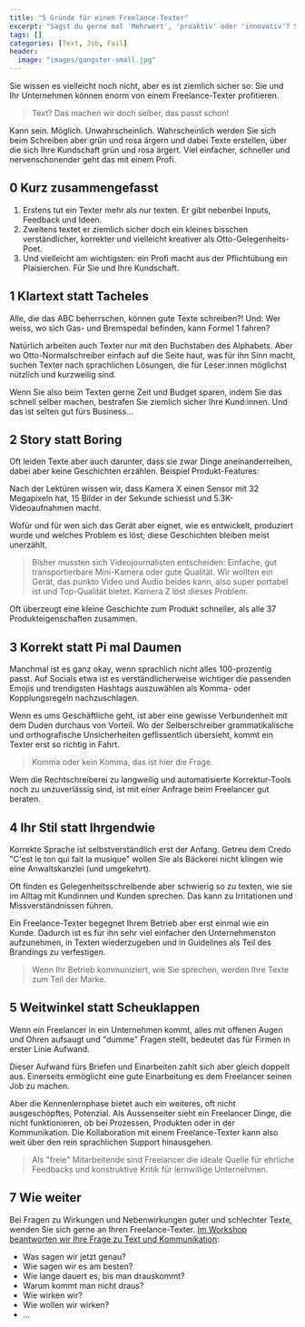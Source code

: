 ```yaml
---
title: "5 Gründe für einen Freelance-Texter"
excerpt: "Sagst du gerne mal 'Mehrwert', 'proaktiv' oder 'innovativ'? Sprichst von 'Tokens', 'Wallets' und 'Merges'? Bei Jargon hilft ein Freelance-Texter!"
tags: []
categories: [Text, Job, Fail]
header:
  image: "images/gangster-small.jpg"
---
```


Sie wissen es vielleicht noch nicht, aber es ist ziemlich sicher so: Sie und Ihr Unternehmen können enorm von einem Freelance-Texter profitieren. 

> Text? Das machen wir doch selber, das passt schon! 

Kann sein. Möglich. Unwahrscheinlich. Wahrscheinlich werden Sie sich beim Schreiben aber grün und rosa ärgern und dabei Texte erstellen, über die sich Ihre Kundschaft grün und rosa ärgert. Viel einfacher, schneller und nervenschonender geht das mit einem Profi.

## 0 Kurz zusammengefasst

1. Erstens tut ein Texter mehr als nur texten. Er gibt nebenbei Inputs, Feedback und Ideen. 
2. Zweitens textet er ziemlich sicher doch ein kleines bisschen verständlicher, korrekter und vielleicht kreativer als Otto-Gelegenheits-Poet.
3. Und vielleicht am wichtigsten: ein Profi macht aus der Pflichtübung ein Plaisierchen. Für Sie und Ihre Kundschaft.

## 1 Klartext statt Tacheles

Alle, die das ABC beherrschen, können gute Texte schreiben?! Und: Wer weiss, wo sich Gas- und Bremspedal befinden, kann Formel 1 fahren?

Natürlich arbeiten auch Texter nur mit den Buchstaben des Alphabets. Aber wo Otto-Normalschreiber einfach auf die Seite haut, was für ihn Sinn macht, suchen Texter nach sprachlichen Lösungen, die für Leser:innen möglichst nützlich und kurzweilig sind.

Wenn Sie also beim Texten gerne Zeit und Budget sparen, indem Sie das schnell selber machen, bestrafen Sie ziemlich sicher Ihre Kund:innen. Und das ist selten gut fürs Business...

## 2 Story statt Boring

Oft leiden Texte aber auch darunter, dass sie zwar Dinge aneinanderreihen, dabei aber keine Geschichten erzählen. Beispiel Produkt-Features:

Nach der Lektüren wissen wir, dass Kamera X einen Sensor mit 32 Megapixeln hat, 15 Bilder in der Sekunde schiesst und 5.3K-Videoaufnahmen macht. 

Wofür und für wen sich das Gerät aber eignet, wie es entwickelt, produziert wurde und welches Problem es löst; diese Geschichten bleiben meist unerzählt. 

> Bisher mussten sich Videojournalisten entscheiden: Einfache, gut transportierbare Mini-Kamera oder gute Qualität. Wir wollten ein Gerät, das punkto Video und Audio beides kann, also super portabel ist und Top-Qualität bietet. Kamera Z löst dieses Problem.

Oft überzeugt eine kleine Geschichte zum Produkt schneller, als alle 37 Produkteigenschaften zusammen. 

## 3 Korrekt statt Pi mal Daumen

Manchmal ist es ganz okay, wenn sprachlich nicht alles 100-prozentig passt. Auf Socials etwa ist es verständlicherweise wichtiger die passenden Emojis und trendigsten Hashtags auszuwählen als Komma- oder Kopplungsregeln nachzuschlagen.

Wenn es ums Geschäftliche geht, ist aber eine gewisse Verbundenheit mit dem Duden durchaus von Vorteil. Wo der Selberschreiber grammatikalische und orthografische Unsicherheiten geflissentlich übersieht, kommt ein Texter erst so richtig in Fahrt.

> Komma oder kein Komma, das ist hier die Frage. 

Wem die Rechtschreiberei zu langweilig und automatisierte Korrektur-Tools noch zu unzuverlässig sind, ist mit einer Anfrage beim Freelancer gut beraten.

## 4 Ihr Stil statt Ihrgendwie

Korrekte Sprache ist selbstverständlich erst der Anfang. Getreu dem Credo "C'est le ton qui fait la musique" wollen Sie als Bäckerei nicht klingen wie eine Anwaltskanzlei (und umgekehrt). 

Oft finden es Gelegenheitsschreibende aber schwierig so zu texten, wie sie im Alltag mit Kundinnen und Kunden sprechen. Das kann zu Irritationen und Missverständnissen führen.

Ein Freelance-Texter begegnet Ihrem Betrieb aber erst einmal wie ein Kunde. Dadurch ist es für ihn sehr viel einfacher den Unternehmenston aufzunehmen, in Texten wiederzugeben und in Guidelines als Teil des Brandings zu verfestigen.

> Wenn Ihr Betrieb kommuniziert, wie Sie sprechen, werden Ihre Texte zum Teil der Marke. 

## 5 Weitwinkel statt Scheuklappen

Wenn ein Freelancer in ein Unternehmen kommt, alles mit offenen Augen und Ohren aufsaugt und "dumme" Fragen stellt, bedeutet das für Firmen in erster Linie Aufwand. 

Dieser Aufwand fürs Briefen und Einarbeiten zahlt sich aber gleich doppelt aus. Einerseits ermöglicht eine gute Einarbeitung es dem Freelancer seinen Job zu machen.

Aber die Kennenlernphase bietet auch ein weiteres, oft nicht ausgeschöpftes, Potenzial. Als Aussenseiter sieht ein Freelancer Dinge, die nicht funktionieren, ob bei Prozessen, Produkten oder in der Kommunikation. Die Kollaboration mit einem Freelance-Texter kann also weit über den rein sprachlichen Support hinausgehen.

> Als "freie" Mitarbeitende sind Freelancer die ideale Quelle für ehrliche Feedbacks und konstruktive Kritik für lernwillige Unternehmen.


## 7 Wie weiter

Bei Fragen zu Wirkungen und Nebenwirkungen guter und schlechter Texte, wenden Sie sich gerne an Ihren Freelance-Texter. [Im Workshop beantworten wir Ihre Frage zu Text und Kommunikation](/angebot#workshop-zum-selber-schreiben):

- Was sagen wir jetzt genau?
- Wie sagen wir es am besten?
- Wie lange dauert es, bis man drauskommt?
- Warum kommt man nicht draus?
- Wie wirken wir?
- Wie wollen wir wirken?
- ...